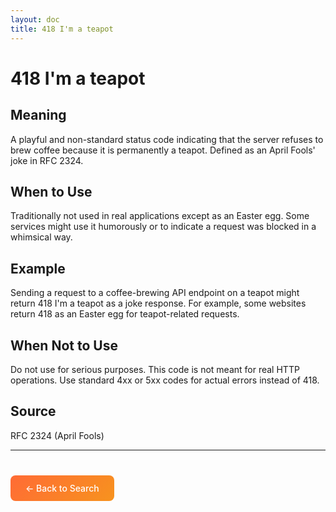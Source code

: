 ```yaml
---
layout: doc
title: 418 I'm a teapot
---
```


# 418 I'm a teapot

## Meaning

A playful and non-standard status code indicating that the server refuses to brew coffee because it is permanently a teapot. Defined as an April Fools' joke in RFC 2324.

## When to Use

Traditionally not used in real applications except as an Easter egg. Some services might use it humorously or to indicate a request was blocked in a whimsical way.

## Example

Sending a request to a coffee-brewing API endpoint on a teapot might return 418 I'm a teapot as a joke response. For example, some websites return 418 as an Easter egg for teapot-related requests.

## When Not to Use

Do not use for serious purposes. This code is not meant for real HTTP operations. Use standard 4xx or 5xx codes for actual errors instead of 418.

## Source

RFC 2324 (April Fools)

---

<div style="margin-top: 40px;">
  <a href="/" style="display: inline-block; padding: 12px 24px; background: linear-gradient(135deg, #ff6b35, #f7931e); color: white; text-decoration: none; border-radius: 8px; font-weight: 500;">← Back to Search</a>
</div>
